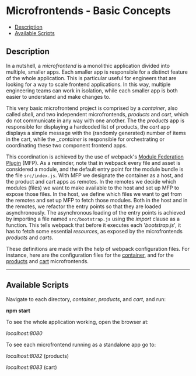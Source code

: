# Microfrontends - Basic Concepts

- [Description](#description)
- [Available Scripts](#available-scripts)

## Description

In a nutshell, a _microfrontend_ is a monolithic application divided into multiple, smaller apps. Each smaller app is responsible for a distinct feature of the whole application. This is particular useful for engineers that are looking for a way to scale frontend applications. In this way, multiple engineering teams can work in isolation, while each smaller app is both easier to understand and make changes to.

This very basic microfrontend project is comprised by a _container_, also called _shell_, and two independent microfrontends, _products_ and _cart_, which do not communicate in any way with one another. The the _products_ app is responsible for
displaying a hardcoded list of products, the _cart_ app displays a simple message with the (randomly generated) number of items in the cart, while the \__container_
is responsible for orchestrating or coordinating these two component frontend apps.

This coordination is achieved by the use of webpack's [Module Federation Plugin](https://webpack.js.org/plugins/module-federation-plugin/) (MFP). As a reminder, note that in webpack every file and asset is considered a module, and the default entry point for the module bundle is the file `src/index.js`. With MFP we designate the container as a host, and the product and cart apps as remotes. In the remotes we decide which modules (files) we want to make available to the host and set up MFP to expose those files. In the host, we define which files we want to get from the remotes and set up MFP to fetch those modules. Both in the host and in the remotes, we refactor the entry points so that they are loaded asynchronously. The asynchronous loading of the entry points is achieved by importing a file named `src/bootstrap.js` using the _import_ clause as a function. This tells webpack that before
it executes each '_bootstrap.js_', it has to fetch some essential _resources_, as
exposed by the microfrontends _products_ and _carts_.

These definitions are made with the help of webpack configuration files. For instance, here are the configuration files for the [container](container/webpack.config.js),
and for the [products](products/webpack.config.js) and [cart](cart/webpack.config.js) microfrontends.

---

## Available Scripts

Navigate to each directory, _container_, _products_, and _cart_, and run:

**npm start**

To see the whole application working, open the browser at:

_localhost:8080_

To see each microfrontend running as a standalone app go to:

_localhost:8082_ (products)

_localhost:8083_ (cart)
